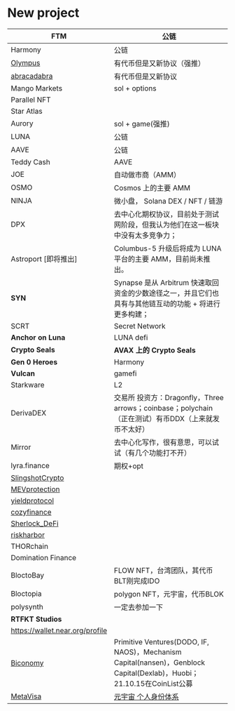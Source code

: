 # New project

| FTM                                                    | 公链                                                         |
| ------------------------------------------------------ | ------------------------------------------------------------ |
| Harmony                                                | 公链                                                         |
| [Olympus](https://www.olympusdao.finance/#/)           | 有代币但是又新协议（强推）                                   |
| [abracadabra](https://abracadabra.money/)              | 有代币但是又新协议                                           |
| Mango Markets                                          | sol + options                                                |
| Parallel NFT                                           |                                                              |
| Star Atlas                                             |                                                              |
| Aurory                                                 | sol + game(强推)                                             |
| LUNA                                                   | 公链                                                         |
| AAVE                                                   | 公链                                                         |
| Teddy Cash                                             | AAVE                                                         |
| JOE                                                    | 自动做市商（AMM）                                            |
| OSMO                                                   | Cosmos 上的主要 AMM                                          |
| NINJA                                                  | 微小盘， Solana DEX / NFT / 链游                             |
| DPX                                                    | 去中心化期权协议，目前处于测试网阶段，但我认为他们在这一板块中没有太多竞争力； |
| Astroport [即将推出]                                   | Columbus-5 升级后将成为 LUNA 平台的主要 AMM，目前尚未推出。  |
| **SYN**                                                | Synapse 是从 Arbitrum 快速取回资金的少数途径之一，并且它们也具有与其他链互动的功能 + 将进行更多构建； |
| SCRT                                                   | Secret Network                                               |
| **Anchor on Luna**                                     | LUNA defi                                                    |
| **Crypto Seals**                                       | **AVAX 上的 Crypto Seals**                                   |
| **Gen 0 Heroes**                                       | Harmony                                                      |
| **Vulcan**                                             | gamefi                                                       |
| Starkware                                              | L2                                                           |
| DerivaDEX                                              | 交易所 投资方：Dragonfly，Three arrows；coinbase；polychain（正在测试）有币DDX（上来就发币不太好） |
| Mirror                                                 | 去中心化写作，很有意思，可以试试（有几个功能打不开）         |
| lyra.finance                                           | 期权+opt                                                     |
| [SlingshotCrypto](https://twitter.com/SlingshotCrypto) |                                                              |
| [MEVprotection](https://twitter.com/MEVprotection)     |                                                              |
| [yieldprotocol](https://twitter.com/yieldprotocol)     |                                                              |
| [cozyfinance](https://twitter.com/cozyfinance)         |                                                              |
| [Sherlock_DeFi](https://twitter.com/Sherlock_DeFi)     |                                                              |
| [riskharbor](https://twitter.com/riskharbor)           |                                                              |
| THORchain                                              |                                                              |
| Domination Finance                                     |                                                              |
| BloctoBay                                              | FLOW NFT，台湾团队，其代币BLT刚完成IDO                       |
| Bloctopia                                              | polygon NFT，元宇宙，代币BLOK                                |
| polysynth                                              | 一定去参加一下                                               |
| **RTFKT Studios**                                      |                                                              |
| https://wallet.near.org/profile                        |                                                              |
| [Biconomy](https://www.biconomy.io/)                   | Primitive Ventures(DODO, IF, NAOS)，Mechanism Capital(nansen)，Genblock Capital(Dexlab)，Huobi；21.10.15在CoinList公募 |
| [MetaVisa](http://metavisa.com/)                       | [元宇宙 个人身份体系](https://www.theblockbeats.com/news/26872) |

